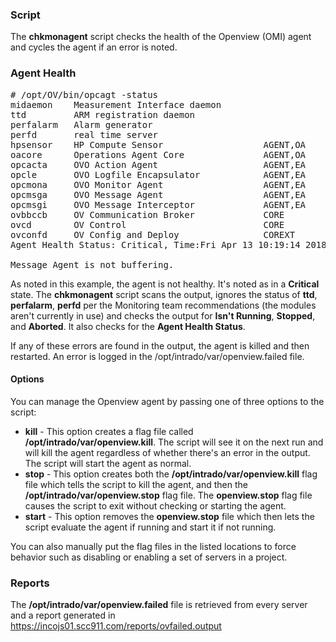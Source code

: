 ### Script

The **chkmonagent** script checks the health of the Openview (OMI) agent and cycles the agent if an error is noted.


### Agent Health

<pre># /opt/OV/bin/opcagt -status
midaemon    Measurement Interface daemon                     (18623)  Running
ttd         ARM registration daemon                                   Stopped
perfalarm   Alarm generator                                           Stopped
perfd       real time server                                          Stopped
hpsensor    HP Compute Sensor                   AGENT,OA     (18619)  Running
oacore      Operations Agent Core               AGENT,OA     (18467)  Running
opcacta     OVO Action Agent                    AGENT,EA     (18392)  Running
opcle       OVO Logfile Encapsulator            AGENT,EA     (18405)  Running
opcmona     OVO Monitor Agent                   AGENT,EA     (18660)  Running
opcmsga     OVO Message Agent                   AGENT,EA     (18517)  Running
opcmsgi     OVO Message Interceptor             AGENT,EA     (18674)  Running
ovbbccb     OV Communication Broker             CORE                  Starting
ovcd        OV Control                          CORE         (16203)  Running
ovconfd     OV Config and Deploy                COREXT       (16410)  Running
Agent Health Status: Critical, Time:Fri Apr 13 10:19:14 2018

Message Agent is not buffering.</pre>

As noted in this example, the agent is not healthy. It's noted as in a **Critical** state. The **chkmonagent** script scans the output, ignores the status of **ttd**, **perfalarm**, **perfd** per the Monitoring team recommendations (the modules aren't currently in use) and checks the output for **Isn't Running**, **Stopped**, and **Aborted**. It also checks for the **Agent Health Status**.

If any of these errors are found in the output, the agent is killed and then restarted. An error is logged in the /opt/intrado/var/openview.failed file.


#### Options

You can manage the Openview agent by passing one of three options to the script:

* **kill** - This option creates a flag file called **/opt/intrado/var/openview.kill**. The script will see it on the next run and will kill the agent regardless of whether there's an error in the output. The script will start the agent as normal.
* **stop** - This option creates both the **/opt/intrado/var/openview.kill** flag file which tells the script to kill the agent, and then the **/opt/intrado/var/openview.stop** flag file. The **openview.stop** flag file causes the script to exit without checking or starting the agent.
* **start** - This option removes the **openview.stop** file which then lets the script evaluate the agent if running and start it if not running.

You can also manually put the flag files in the listed locations to force behavior such as disabling or enabling a set of servers in a project.


### Reports

The **/opt/intrado/var/openview.failed** file is retrieved from every server and a report generated in https://incojs01.scc911.com/reports/ovfailed.output

